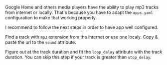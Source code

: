 Google Home and others media players have the ability to play mp3  tracks from internet or locally. That's because you have to adapt the `apps.yaml` configuration to make that working properly.

I recommend to follow the next steps in order to have app well configured.

Find a track with `mp3` extension from the internet or use one localy. Copy & paste the url to the `sound` attribute.

Figure out at the track duration and fit the `loop_delay` attribute with the track duration. You can skip this step if your track is greater than `stop_delay`.